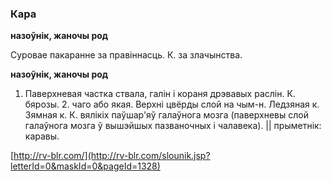 ### Кара
**назоўнік, жаночы род**

Суровае пакаранне за правіннасць. К. за злачынства.

**назоўнік, жаночы род**

1. Паверхневая частка ствала, галін і кораня дрэвавых раслін. К. бярозы. 2. чаго або якая. Верхні цвёрды слой на чым-н. Ледзяная к. Зямная к. К. вялікіх паўшар'яў галаўнога мозга (паверхневы слой галаўнога мозга ў вышэйшых пазваночных і чалавека). || прыметнік: каравы.

<a rel="author">[http://rv-blr.com/](http://rv-blr.com/slounik.jsp?letterId=0&maskId=0&pageId=1328)</a>
